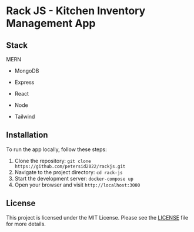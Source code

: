 # Rack JS - Kitchen Inventory Management App

## Stack

MERN 

* MongoDB

* Express

* React

* Node

* Tailwind

## Installation

To run the app locally, follow these steps:

1. Clone the repository: ```git clone https://github.com/petersid2022/rackjs.git```
2. Navigate to the project directory: ```cd rack-js```
4. Start the development server: ```docker-compose up```
5. Open your browser and visit ```http://localhost:3000```

## License
This project is licensed under the MIT License. Please see the [LICENSE](./LICENSE) file for more details.
